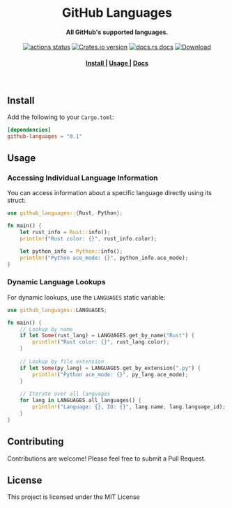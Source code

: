 <h1 align="center">GitHub Languages</h1>
<div align="center">
  <strong>
    All GitHub's supported languages.
  </strong>
</div>
<br />

<div align="center">
  <a href="https://img.shields.io/github/actions/workflow/status/luxass/github-languages-rs/ci.yaml?query=branch%3Amain">
    <img src="https://img.shields.io/github/actions/workflow/status/luxass/github-languages-rs/ci.yaml?branch=main&style=flat-square" alt="actions status" /></a>
  <a href="https://crates.io/crates/github-languages">
    <img src="https://img.shields.io/crates/v/github-languages.svg?style=flat-square"
    alt="Crates.io version" /></a>
  <a href="https://docs.rs/github-languages">
  <img src="https://img.shields.io/badge/docs-latest-blue.svg?style=flat-square" alt="docs.rs docs" /></a>
  <a href="https://crates.io/crates/github-languages">
    <img src="https://img.shields.io/crates/d/github-languages.svg?style=flat-square" alt="Download" />
  </a>
</div>

<div align="center">
  <h4>
    <a href="#install">
      Install
    </a>
    <span> | </span>
    <a href="#usage">
      Usage
    </a>
    <span> | </span>
    <a href="https://docs.rs/github-languages">
      Docs
    </a>
  </h4>
</div>

<br />

## Install

Add the following to your `Cargo.toml`:

```toml
[dependencies]
github-languages = "0.1"
```

## Usage

### Accessing Individual Language Information

You can access information about a specific language directly using its struct:

```rust
use github_languages::{Rust, Python};

fn main() {
    let rust_info = Rust::info();
    println!("Rust color: {}", rust_info.color);

    let python_info = Python::info();
    println!("Python ace_mode: {}", python_info.ace_mode);
}
```

### Dynamic Language Lookups

For dynamic lookups, use the `LANGUAGES` static variable:

```rust
use github_languages::LANGUAGES;

fn main() {
    // Lookup by name
    if let Some(rust_lang) = LANGUAGES.get_by_name("Rust") {
        println!("Rust color: {}", rust_lang.color);
    }
    
    // Lookup by file extension
    if let Some(py_lang) = LANGUAGES.get_by_extension(".py") {
        println!("Python ace_mode: {}", py_lang.ace_mode);
    }
    
    // Iterate over all languages
    for lang in LANGUAGES.all_languages() {
        println!("Language: {}, ID: {}", lang.name, lang.language_id);
    }
}
```

## Contributing

Contributions are welcome! Please feel free to submit a Pull Request.

## License

This project is licensed under the MIT License
